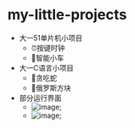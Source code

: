# my-little-projects

- 大一51单片机小项目
  - :alarm_clock:按键时钟
  - :car:智能小车
- 大一C语言小项目
  - :snake:贪吃蛇
  - :large_blue_diamond:俄罗斯方块
- 部分运行界面
  - ![image](https://github.com/TinyAurora/my-little-projects/blob/master/retro_snake.png);
  - ![image](https://github.com/TinyAurora/my-little-projects/blob/master/tetris.png);
